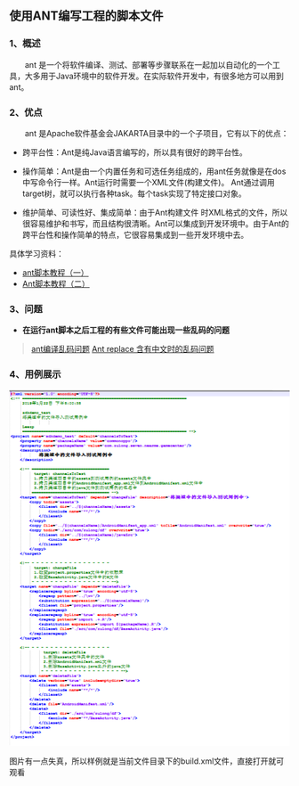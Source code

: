 ## 使用ANT编写工程的脚本文件 ##

### 1、概述 ###

&emsp;&emsp;ant 是一个将软件编译、测试、部署等步骤联系在一起加以自动化的一个工具，大多用于Java环境中的软件开发。在实际软件开发中，有很多地方可以用到ant。

### 2、优点 ###

&emsp;&emsp;ant 是Apache软件基金会JAKARTA目录中的一个子项目，它有以下的优点： 

- 跨平台性：Ant是纯Java语言编写的，所以具有很好的跨平台性。 

- 操作简单：Ant是由一个内置任务和可选任务组成的，用ant任务就像是在dos中写命令行一样。Ant运行时需要一个XML文件(构建文件)。 Ant通过调用target树，就可以执行各种task。每个task实现了特定接口对象。 

- 维护简单、可读性好、集成简单：由于Ant构建文件 时XML格式的文件，所以很容易维护和书写，而且结构很清晰。Ant可以集成到开发环境中。由于Ant的跨平台性和操作简单的特点，它很容易集成到一些开发环境中去。

具体学习资料：

- <a href="https://zhuanlan.zhihu.com/p/26473584">ant脚本教程（一）</a>
- <a href="https://zhuanlan.zhihu.com/p/26474875">Ant脚本教程（二）</a>

### 3、问题 ###

- **在运行ant脚本之后工程的有些文件可能出现一些乱码的问题**
> <a href="https://blog.csdn.net/rfjian123/article/details/8742870">ant编译乱码问题</a>
> <a href="https://blog.csdn.net/BugRunner/article/details/8599448">Ant replace 含有中文时的乱码问题</a>

### 4、用例展示 ###

<img src="./build_mode_show.png" width="800px" alt="ant的build.xml文件展示"/>

图片有一点失真，所以样例就是当前文件目录下的build.xml文件，直接打开就可观看